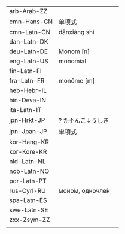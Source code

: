 | | | |
|-|-|-|
| arb-Arab-ZZ |  |  |
| cmn-Hans-CN | 单项式 |  |
| cmn-Latn-CN | dānxiàng shì |  |
| dan-Latn-DK |  |  |
| deu-Latn-DE | Monom [n] |  |
| eng-Latn-US | monomial |  |
| fin-Latn-FI |  |  |
| fra-Latn-FR | monôme [m] |  |
| heb-Hebr-IL |  |  |
| hin-Deva-IN |  |  |
| ita-Latn-IT |  |  |
| jpn-Hrkt-JP | ? た↑んこ↓うしき |  |
| jpn-Jpan-JP | 単項式 |  |
| kor-Hang-KR |  |  |
| kor-Kore-KR |  |  |
| nld-Latn-NL |  |  |
| nob-Latn-NO |  |  |
| por-Latn-PT |  |  |
| rus-Cyrl-RU | моно́м, одночле́н |  |
| spa-Latn-ES |  |  |
| swe-Latn-SE |  |  |
| zxx-Zsym-ZZ |  |  |
|  |  |  |
